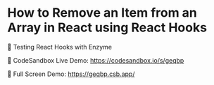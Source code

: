 # How to Remove an Item from an Array in React using React Hooks

🧪 Testing React Hooks with Enzyme

🔬 CodeSandbox Live Demo: https://codesandbox.io/s/geqbp

📱 Full Screen Demo: https://geqbp.csb.app/
